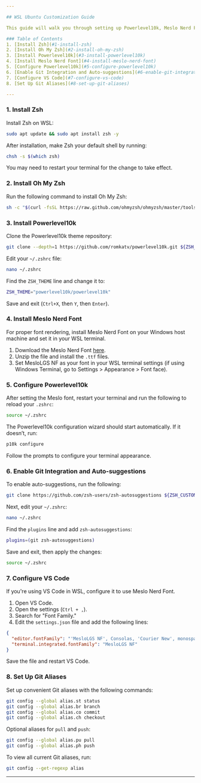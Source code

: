 ```yaml
---

## WSL Ubuntu Customization Guide

This guide will walk you through setting up Powerlevel10k, Meslo Nerd Font, configuring VS Code, and setting up Git aliases on a new WSL Ubuntu installation.

### Table of Contents
1. [Install Zsh](#1-install-zsh)
2. [Install Oh My Zsh](#2-install-oh-my-zsh)
3. [Install Powerlevel10k](#3-install-powerlevel10k)
4. [Install Meslo Nerd Font](#4-install-meslo-nerd-font)
5. [Configure Powerlevel10k](#5-configure-powerlevel10k)
6. [Enable Git Integration and Auto-suggestions](#6-enable-git-integration-and-auto-suggestions)
7. [Configure VS Code](#7-configure-vs-code)
8. [Set Up Git Aliases](#8-set-up-git-aliases)

---
```


### 1. Install Zsh

Install Zsh on WSL:

```bash
sudo apt update && sudo apt install zsh -y
```

After installation, make Zsh your default shell by running:

```bash
chsh -s $(which zsh)
```

You may need to restart your terminal for the change to take effect.

### 2. Install Oh My Zsh

Run the following command to install Oh My Zsh:

```bash
sh -c "$(curl -fsSL https://raw.github.com/ohmyzsh/ohmyzsh/master/tools/install.sh)"
```

### 3. Install Powerlevel10k

Clone the Powerlevel10k theme repository:

```bash
git clone --depth=1 https://github.com/romkatv/powerlevel10k.git ${ZSH_CUSTOM:-$HOME/.oh-my-zsh/custom}/themes/powerlevel10k
```

Edit your `~/.zshrc` file:

```bash
nano ~/.zshrc
```

Find the `ZSH_THEME` line and change it to:

```bash
ZSH_THEME="powerlevel10k/powerlevel10k"
```

Save and exit (`Ctrl+X`, then `Y`, then `Enter`).

### 4. Install Meslo Nerd Font

For proper font rendering, install Meslo Nerd Font on your Windows host machine and set it in your WSL terminal.

1. Download the Meslo Nerd Font [here](https://github.com/ryanoasis/nerd-fonts/releases/download/v3.2.1/Meslo.zip).
2. Unzip the file and install the `.ttf` files.
3. Set MesloLGS NF as your font in your WSL terminal settings (if using Windows Terminal, go to Settings > Appearance > Font face).

### 5. Configure Powerlevel10k

After setting the Meslo font, restart your terminal and run the following to reload your `.zshrc`:

```bash
source ~/.zshrc
```

The Powerlevel10k configuration wizard should start automatically. If it doesn’t, run:

```bash
p10k configure
```

Follow the prompts to configure your terminal appearance.

### 6. Enable Git Integration and Auto-suggestions

To enable auto-suggestions, run the following:

```bash
git clone https://github.com/zsh-users/zsh-autosuggestions ${ZSH_CUSTOM:-~/.oh-my-zsh/custom}/plugins/zsh-autosuggestions
```

Next, edit your `~/.zshrc`:

```bash
nano ~/.zshrc
```

Find the `plugins` line and add `zsh-autosuggestions`:

```bash
plugins=(git zsh-autosuggestions)
```

Save and exit, then apply the changes:

```bash
source ~/.zshrc
```

### 7. Configure VS Code

If you're using VS Code in WSL, configure it to use Meslo Nerd Font.

1. Open VS Code.
2. Open the settings (`Ctrl + ,`).
3. Search for "Font Family."
4. Edit the `settings.json` file and add the following lines:

```json
{
  "editor.fontFamily": "'MesloLGS NF', Consolas, 'Courier New', monospace",
  "terminal.integrated.fontFamily": "MesloLGS NF"
}
```

Save the file and restart VS Code.

### 8. Set Up Git Aliases

Set up convenient Git aliases with the following commands:

```bash
git config --global alias.st status
git config --global alias.br branch
git config --global alias.co commit
git config --global alias.ch checkout
```

Optional aliases for `pull` and `push`:

```bash
git config --global alias.pu pull
git config --global alias.ph push
```

To view all current Git aliases, run:

```bash
git config --get-regexp alias
```

---
